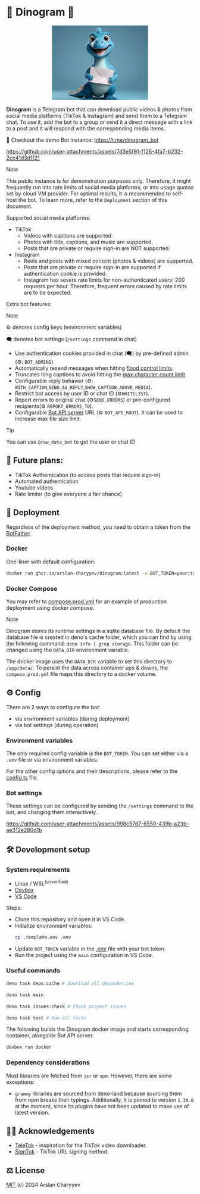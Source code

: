 # 🦕 Dinogram 📨

<p align="center"><img src="./assets/img/logo.jpg" height=200/></p>

**Dinogram** is a Telegram bot that can download public videos & photos from
social media platforms (TikTok & Instagram) and send them to a Telegram chat. To
use it, add the bot to a group or send it a direct message with a link to a post
and it will respond with the corresponding media items.

🎁 Checkout the demo Bot instance: https://t.me/dinogram_bot

https://github.com/user-attachments/assets/7d3e5f91-f126-4fa7-b232-2cc41d3d1f21

> [!NOTE]
> This public instance is for demonstration purposes only. Therefore, it might
> frequently run into rate limits of social media platforms, or into usage
> quotas set by cloud VM provider. For optimal results, it is recommended to
> self-host the bot. To learn more, refer to the `Deployment` section of this
> document.

Supported social media platforms:

- TikTok
  - Videos with captions are supported.
  - Photos with title, captions, and music are supported.
  - Posts that are private or require sign-in are NOT supported.
- Instagram
  - Reels and posts with mixed content (photos & videos) are supported.
  - Posts that are private or require sign-in are supported if authentication
    cookie is provided.
  - Instagram has severe rate limits for non-authenticated users: 200 requests
    per hour. Therefore, frequent errors caused by rate limits are to be
    expected.

Extra bot features:

> [!NOTE]
> ⚙️ denotes config keys (environment variables)
>
> 🗨️ denotes bot settings (`/settings` command in chat)

- Use authentication cookies provided in chat (🗨️) by pre-defined admin (⚙️:
  `BOT_ADMINS`)
- Automatically resend messages when hitting
  [flood control limits](https://grammy.dev/advanced/flood).
- Truncates long captions to avoid hitting the
  [max character count limit](https://limits.tginfo.me/en).
- Configurable reply behavior (⚙️:
  `WITH_CAPTION`,`SEND_AS_REPLY`,`SHOW_CAPTION_ABOVE_MEDIA`).
- Restrict bot access by user ID or chat ID (⚙️`WHITELIST`).
- Report errors to original chat (⚙️`SEND_ERRORS`) or pre-configured
  recipients(⚙️ `REPORT_ERRORS_TO`).
- Configurable
  [Bot API server](https://core.telegram.org/bots/api#using-a-local-bot-api-server)
  URL (⚙️ `BOT_API_ROOT`). It can be used to increase max file size limit.

> [!TIP]
> You can use `@raw_data_bot` to get the user or chat ID

## 🔮 Future plans:

- TikTok Authentication (to access posts that require sign-in)
- Automated authentication
- Youtube videos
- Rate limiter (to give everyone a fair chance)

## 🚀 Deployment

Regardless of the deployment method, you need to obtain a token from the
[BotFather](https://telegram.me/BotFather).

### Docker

One-liner with default configuration:

```sh
docker run ghcr.io/arslan-charyyev/dinogram:latest -e BOT_TOKEN=your:token
```

### Docker Compose

You may refer to [compose.prod.yml](./compose.prod.yml) for an example of
production deployment using docker compose.

> [!NOTE]
> Dinogram stores its runtime settings in a sqlite database file. By default the
> database file is created in deno's cache folder, which you can find by using
> the following command: `deno info | grep storage`. This folder can be changed
> using the `DATA_DIR` environment variable.
>
> The docker image uses the `DATA_DIR` variable to set this directory to
> `/app/data/`. To persist the data across container ups & downs, the
> `compose.prod.yml` file maps this directory to a docker volume.

## ⚙️ Config

There are 2 ways to configure the bot:

- via environment variables (during deployment)
- via bot settings (during operation)

### Environment variables

The only required config variable is the `BOT_TOKEN`. You can set either via a
`.env` file or via environment variables.

For the other config options and their descriptions, please refer to the
[config.ts](src/core/config.ts) file.

### Bot settings

These settings can be configured by sending the `/settings` command to the bot,
and changing them interactively.

https://github.com/user-attachments/assets/998c57d7-6550-439b-a23b-ae312e280d1b

## 🛠️ Development setup

### System requirements

- Linux / WSL<sup>(unverified)</sup>
- [Devbox](https://www.jetify.com/devbox/docs/quickstart/)
- [VS Code](https://code.visualstudio.com/)

Steps:

- Clone this repository and open it in VS Code.
- Initialize environment variables:
  ```sh
  cp .template.env .env
  ```
- Update `BOT_TOKEN` variable in the [.env](.env) file with your bot token.
- Run the project using the `main` configuration in VS Code.

### Useful commands

```sh
deno task deps:cache # Download all dependencies
```

```sh
deno task main
```

```sh
deno task issues:check # Check project issues
```

```sh
deno task test # Run all tests
```

The following builds the Dinogram docker image and starts corresponding
container, alongside Bot API server.

```sh
devbox run docker
```

### Dependency considerations

Most libraries are fetched from `jsr` or `npm`. However, there are some
exceptions:

- `grammy` libraries are sourced from deno-land because sourcing them from npm
  breaks their typings. Additionally, it is pinned to version `1.30.0` at the
  moment, since its plugins have not been updated to make use of latest version.

## 🙏🏻 Acknowledgements

- [TeleTok](https://github.com/captaincolonelfox/TeleTok) - inspiration for the
  TikTok video downloader.
- [SignTok](https://github.com/pablouser1/SignTok) - TikTok URL signing method.

## ⚖️ License

[MIT](./LICENSE) (c) 2024 Arslan Charyyev
